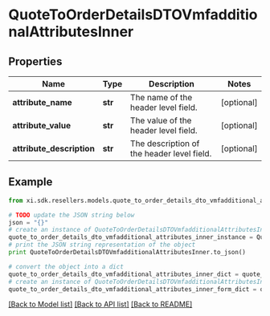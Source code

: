 # QuoteToOrderDetailsDTOVmfadditionalAttributesInner


## Properties

Name | Type | Description | Notes
------------ | ------------- | ------------- | -------------
**attribute_name** | **str** | The name of the header level field. | [optional] 
**attribute_value** | **str** | The value of the header level field. | [optional] 
**attribute_description** | **str** | The description of the header level field. | [optional] 

## Example

```python
from xi.sdk.resellers.models.quote_to_order_details_dto_vmfadditional_attributes_inner import QuoteToOrderDetailsDTOVmfadditionalAttributesInner

# TODO update the JSON string below
json = "{}"
# create an instance of QuoteToOrderDetailsDTOVmfadditionalAttributesInner from a JSON string
quote_to_order_details_dto_vmfadditional_attributes_inner_instance = QuoteToOrderDetailsDTOVmfadditionalAttributesInner.from_json(json)
# print the JSON string representation of the object
print QuoteToOrderDetailsDTOVmfadditionalAttributesInner.to_json()

# convert the object into a dict
quote_to_order_details_dto_vmfadditional_attributes_inner_dict = quote_to_order_details_dto_vmfadditional_attributes_inner_instance.to_dict()
# create an instance of QuoteToOrderDetailsDTOVmfadditionalAttributesInner from a dict
quote_to_order_details_dto_vmfadditional_attributes_inner_form_dict = quote_to_order_details_dto_vmfadditional_attributes_inner.from_dict(quote_to_order_details_dto_vmfadditional_attributes_inner_dict)
```
[[Back to Model list]](../README.md#documentation-for-models) [[Back to API list]](../README.md#documentation-for-api-endpoints) [[Back to README]](../README.md)


